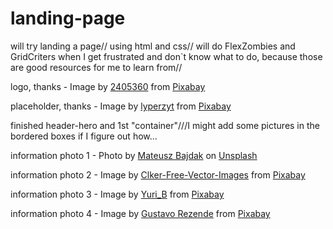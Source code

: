 # landing-page

will try landing a page// 
using html and css//
will do FlexZombies and GridCriters when I get frustrated and don`t know what to do, because those are good resources for me to learn from//

logo, thanks - Image by <a href="https://pixabay.com/users/2405360-2405360/?utm_source=link-attribution&amp;utm_medium=referral&amp;utm_campaign=image&amp;utm_content=1805784">2405360</a> from <a href="https://pixabay.com/?utm_source=link-attribution&amp;utm_medium=referral&amp;utm_campaign=image&amp;utm_content=1805784">Pixabay</a>

placeholder, thanks - Image by <a href="https://pixabay.com/users/lyperzyt-12205564/?utm_source=link-attribution&amp;utm_medium=referral&amp;utm_campaign=image&amp;utm_content=4974461">lyperzyt</a> from <a href="https://pixabay.com/?utm_source=link-attribution&amp;utm_medium=referral&amp;utm_campaign=image&amp;utm_content=4974461">Pixabay</a>

finished header-hero and 1st "container"///I might add some pictures in the bordered boxes if I figure out how...

information photo 1 - Photo by <a href="https://unsplash.com/@byeduck?utm_source=unsplash&utm_medium=referral&utm_content=creditCopyText">Mateusz Bajdak</a> on <a href="https://unsplash.com/s/photos/kamehame?utm_source=unsplash&utm_medium=referral&utm_content=creditCopyText">Unsplash</a>
  
  information photo 2 - Image by <a href="https://pixabay.com/users/clker-free-vector-images-3736/?utm_source=link-attribution&amp;utm_medium=referral&amp;utm_campaign=image&amp;utm_content=297661">Clker-Free-Vector-Images</a> from <a href="https://pixabay.com/?utm_source=link-attribution&amp;utm_medium=referral&amp;utm_campaign=image&amp;utm_content=297661">Pixabay</a>
  
  information photo 3 - Image by <a href="https://pixabay.com/users/yuri_b-2216431/?utm_source=link-attribution&amp;utm_medium=referral&amp;utm_campaign=image&amp;utm_content=1728186">Yuri_B</a> from <a href="https://pixabay.com/?utm_source=link-attribution&amp;utm_medium=referral&amp;utm_campaign=image&amp;utm_content=1728186">Pixabay</a>
  
  information photo 4 - Image by <a href="https://pixabay.com/users/gustavorezende-1488336/?utm_source=link-attribution&amp;utm_medium=referral&amp;utm_campaign=image&amp;utm_content=6076319">Gustavo Rezende</a> from <a href="https://pixabay.com/?utm_source=link-attribution&amp;utm_medium=referral&amp;utm_campaign=image&amp;utm_content=6076319">Pixabay</a>
